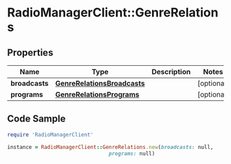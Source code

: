 # RadioManagerClient::GenreRelations

## Properties

Name | Type | Description | Notes
------------ | ------------- | ------------- | -------------
**broadcasts** | [**GenreRelationsBroadcasts**](GenreRelationsBroadcasts.md) |  | [optional] 
**programs** | [**GenreRelationsPrograms**](GenreRelationsPrograms.md) |  | [optional] 

## Code Sample

```ruby
require 'RadioManagerClient'

instance = RadioManagerClient::GenreRelations.new(broadcasts: null,
                                 programs: null)
```


